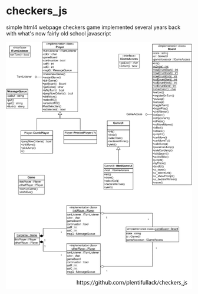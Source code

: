 # checkers_js
simple html4 webpage checkers game implemented several years back with what's now fairly old school javascript

![diagram](https://github.com/plentifullack/checkers_js/blob/master/checkers.gif "class diagram")
